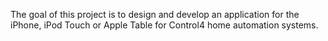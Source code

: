 The goal of this project is to design and develop an application for the iPhone, iPod Touch or Apple Table for Control4 home automation systems.